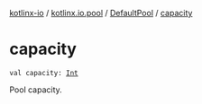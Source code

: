 [kotlinx-io](../../index.md) / [kotlinx.io.pool](../index.md) / [DefaultPool](index.md) / [capacity](./capacity.md)

# capacity

`val capacity: `[`Int`](https://kotlinlang.org/api/latest/jvm/stdlib/kotlin/-int/index.html)

Pool capacity.

